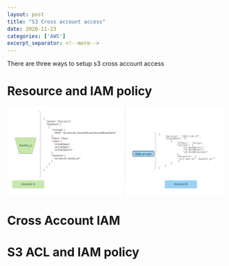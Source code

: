 ```yaml
---
layout: post
title: "S3 Cross account access"
date: 2020-11-23
categories: ['AWS']
excerpt_separator: <!--more-->
---
```


There are three ways to setup s3 cross account access

# Resource and IAM policy

<img src="images/aws/s3/cross_account_res_IAM.png" alt="S3 Cross Account Access Resource and IAM" />



# Cross Account IAM


# S3 ACL and IAM policy